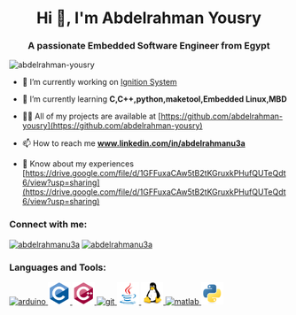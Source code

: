 <h1 align="center">Hi 👋, I'm Abdelrahman Yousry</h1>
<h3 align="center">A passionate Embedded Software Engineer from Egypt</h3>

<p align="left"> <img src="https://komarev.com/ghpvc/?username=abdelrahman-yousry&label=Profile%20views&color=0e75b6&style=flat" alt="abdelrahman-yousry" /> </p>

- 🔭 I’m currently working on [Ignition System](https://github.com/abdelrahman-yousry/Ignition_System)

- 🌱 I’m currently learning **C,C++,python,maketool,Embedded Linux,MBD**

- 👨‍💻 All of my projects are available at [https://github.com/abdelrahman-yousry](https://github.com/abdelrahman-yousry)

- 📫 How to reach me **www.linkedin.com/in/abdelrahmanu3a**

- 📄 Know about my experiences [https://drive.google.com/file/d/1GFFuxaCAw5tB2tKGruxkPHufQUTeQdt6/view?usp=sharing](https://drive.google.com/file/d/1GFFuxaCAw5tB2tKGruxkPHufQUTeQdt6/view?usp=sharing)

<h3 align="left">Connect with me:</h3>
<p align="left">
<a href="https://twitter.com/abdelrahmanu3a" target="blank"><img align="center" src="https://raw.githubusercontent.com/rahuldkjain/github-profile-readme-generator/master/src/images/icons/Social/twitter.svg" alt="abdelrahmanu3a" height="30" width="40" /></a>
<a href="https://linkedin.com/in/abdelrahmanu3a" target="blank"><img align="center" src="https://raw.githubusercontent.com/rahuldkjain/github-profile-readme-generator/master/src/images/icons/Social/linked-in-alt.svg" alt="abdelrahmanu3a" height="30" width="40" /></a>
</p>

<h3 align="left">Languages and Tools:</h3>
<p align="left"> <a href="https://www.arduino.cc/" target="_blank" rel="noreferrer"> <img src="https://cdn.worldvectorlogo.com/logos/arduino-1.svg" alt="arduino" width="40" height="40"/> </a> <a href="https://www.cprogramming.com/" target="_blank" rel="noreferrer"> <img src="https://raw.githubusercontent.com/devicons/devicon/master/icons/c/c-original.svg" alt="c" width="40" height="40"/> </a> <a href="https://www.w3schools.com/cpp/" target="_blank" rel="noreferrer"> <img src="https://raw.githubusercontent.com/devicons/devicon/master/icons/cplusplus/cplusplus-original.svg" alt="cplusplus" width="40" height="40"/> </a> <a href="https://git-scm.com/" target="_blank" rel="noreferrer"> <img src="https://www.vectorlogo.zone/logos/git-scm/git-scm-icon.svg" alt="git" width="40" height="40"/> </a> <a href="https://www.java.com" target="_blank" rel="noreferrer"> <img src="https://raw.githubusercontent.com/devicons/devicon/master/icons/java/java-original.svg" alt="java" width="40" height="40"/> </a> <a href="https://www.linux.org/" target="_blank" rel="noreferrer"> <img src="https://raw.githubusercontent.com/devicons/devicon/master/icons/linux/linux-original.svg" alt="linux" width="40" height="40"/> </a> <a href="https://www.mathworks.com/" target="_blank" rel="noreferrer"> <img src="https://upload.wikimedia.org/wikipedia/commons/2/21/Matlab_Logo.png" alt="matlab" width="40" height="40"/> </a> <a href="https://www.python.org" target="_blank" rel="noreferrer"> <img src="https://raw.githubusercontent.com/devicons/devicon/master/icons/python/python-original.svg" alt="python" width="40" height="40"/> </a> </p>
